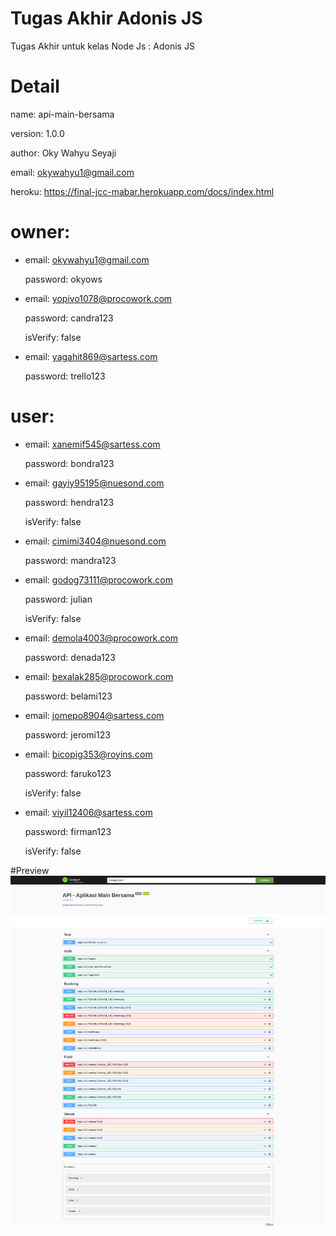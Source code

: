 # Tugas Akhir Adonis JS
Tugas Akhir untuk kelas Node Js : Adonis JS

# Detail
name: api-main-bersama

version: 1.0.0

author: Oky Wahyu Seyaji

email: okywahyu1@gmail.com

heroku: https://final-jcc-mabar.herokuapp.com/docs/index.html

# owner:

- email: okywahyu1@gmail.com
  
  password: okyows
  
- email: yopivo1078@procowork.com

  password: candra123

  isVerify: false
  
- email: yagahit869@sartess.com
  
  password: trello123

# user:
  
- email: xanemif545@sartess.com
  
  password: bondra123
  
- email: gayiy95195@nuesond.com
  
  password: hendra123
  
  isVerify: false
  
- email: cimimi3404@nuesond.com
  
  password: mandra123
  
- email: godog73111@procowork.com
  
  password: julian
  
  isVerify: false
  
- email: demola4003@procowork.com
  
  password: denada123
  
- email: bexalak285@procowork.com
  
  password: belami123
  
- email: jomepo8904@sartess.com
  
  password: jeromi123
  
- email: bicopig353@royins.com
  
  password: faruko123
  
  isVerify: false
  
- email: viyil12406@sartess.com
  
  password: firman123
  
  isVerify: false
  
 
#Preview
![Preview](https://github.com/okyws/Tugas_Akhir_Adonis_JS/blob/master/screencapture-final-jcc-mabar-herokuapp-docs-index-html-2022-10-11-11_53_31.png
 "Preview") 
